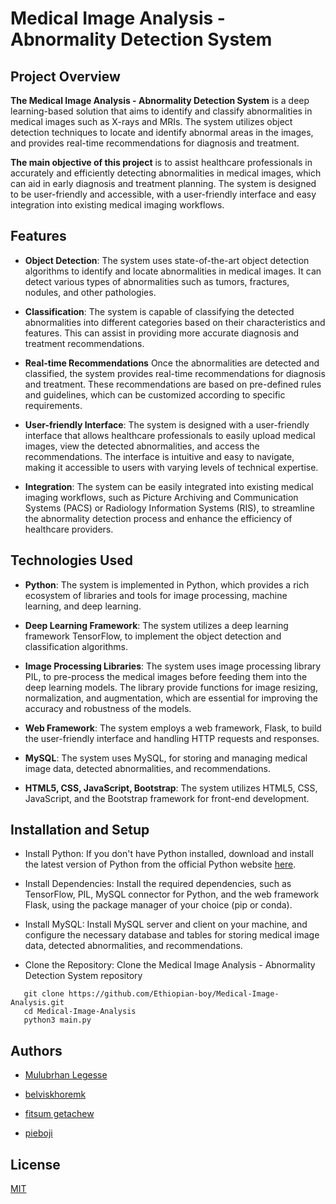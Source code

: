 
# Medical Image Analysis - Abnormality Detection System

## Project Overview
**The Medical Image Analysis - Abnormality Detection System** is a deep learning-based solution that aims to identify and classify abnormalities in medical images such as X-rays and MRIs. The system utilizes object detection techniques to locate and identify abnormal areas in the images, and provides real-time recommendations for diagnosis and treatment.

**The main objective of this project** is to assist healthcare professionals in accurately and efficiently detecting abnormalities in medical images, which can aid in early diagnosis and treatment planning. The system is designed to be user-friendly and accessible, with a user-friendly interface and easy integration into existing medical imaging workflows.


## Features

- **Object Detection**: The system uses state-of-the-art object detection algorithms to identify and locate abnormalities in medical images. It can detect various types of abnormalities such as tumors, fractures, nodules, and other pathologies.
- **Classification**: The system is capable of classifying the detected abnormalities into different categories based on their characteristics and features. This can assist in providing more accurate diagnosis and treatment recommendations.


- **Real-time Recommendations** Once the abnormalities are detected and classified, the system provides real-time recommendations for diagnosis and treatment. These recommendations are based on pre-defined rules and guidelines, which can be customized according to specific requirements.
- **User-friendly Interface**: The system is designed with a user-friendly interface that allows healthcare professionals to easily upload medical images, view the detected abnormalities, and access the recommendations. The interface is intuitive and easy to navigate, making it accessible to users with varying levels of technical expertise.

- **Integration**: The system can be easily integrated into existing medical imaging workflows, such as Picture Archiving and Communication Systems (PACS) or Radiology Information Systems (RIS), to streamline the abnormality detection process and enhance the efficiency of healthcare providers.

## Technologies Used

* **Python**: The system is implemented in Python, which provides a rich ecosystem of libraries and tools for image processing, machine learning, and deep learning.

* **Deep Learning Framework**: The system utilizes a deep learning framework TensorFlow, to implement the object detection and classification algorithms.

* **Image Processing Libraries**: The system uses image processing library PIL, to pre-process the medical images before feeding them into the deep learning models. The library provide functions for image resizing, normalization, and augmentation, which are essential for improving the accuracy and robustness of the models.

* **Web Framework**: The system employs a web framework, Flask, to build the user-friendly interface and handling HTTP requests and responses.

* **MySQL**: The system uses MySQL, for storing and managing medical image data, detected abnormalities, and recommendations.

* **HTML5, CSS, JavaScript, Bootstrap**: The system utilizes HTML5, CSS, JavaScript, and the Bootstrap framework for front-end development.


## Installation and Setup



* Install Python: If you don't have Python installed, download and install the latest version of Python from the official Python website [here](https://www.python.org/).

- Install Dependencies: Install the required dependencies, such as TensorFlow, PIL, MySQL connector for Python, and the web framework Flask, using the package manager of your choice (pip or conda).

- Install MySQL: Install MySQL server and client on your machine, and configure the necessary database and tables for storing medical image data, detected abnormalities, and recommendations.

* Clone the Repository: Clone the Medical Image Analysis - Abnormality Detection System repository 

```
   git clone https://github.com/Ethiopian-boy/Medical-Image-Analysis.git
   cd Medical-Image-Analysis
   python3 main.py
```
## Authors

- [Mulubrhan Legesse](https://github.com/Ethiopian-boy)

- [belviskhoremk](https://github.com/belviskhoremk)

- [fitsum getachew](https://github.com/fitsumgetachew)

- [pieboji](https://github.com/pieboji)

## License

[MIT](https://choosealicense.com/licenses/mit/)

